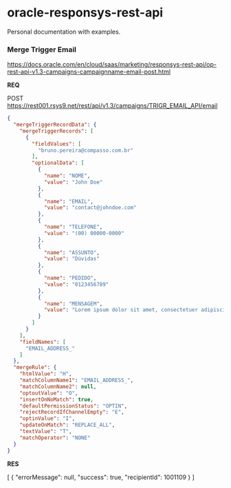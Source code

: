 # oracle-responsys-rest-api
Personal documentation with examples.

### Merge Trigger Email
https://docs.oracle.com/en/cloud/saas/marketing/responsys-rest-api/op-rest-api-v1.3-campaigns-campaignname-email-post.html

**REQ**

POST https://rest001.rsys9.net/rest/api/v1.3/campaigns/TRIGR_EMAIL_API/email

``` json
{
  "mergeTriggerRecordData": {
    "mergeTriggerRecords": [
      {
        "fieldValues": [
          "bruno.pereira@compasso.com.br"
        ],
        "optionalData": [
          {
            "name": "NOME",
            "value": "John Doe"
          },
          {
            "name": "EMAIL",
            "value": "contact@johndoe.com"
          },
          {
            "name": "TELEFONE",
            "value": "(00) 00000-0000"
          },
          {
            "name": "ASSUNTO",
            "value": "Dúvidas"
          },
          {
            "name": "PEDIDO",
            "value": "0123456789"
          },
          {
            "name": "MENSAGEM",
            "value": "Lorem ipsum dolor sit amet, consectetuer adipiscing elit. Donec odio. Quisque volutpat mattis eros. Nullam malesuada erat ut turpis. Suspendisse urna nibh, viverra non, semper suscipit, posuere a, pede."
          }
        ]
      }
    ],
    "fieldNames": [
      "EMAIL_ADDRESS_"
    ]
  },
  "mergeRule": {
    "htmlValue": "H",
    "matchColumnName1": "EMAIL_ADDRESS_",
    "matchColumnName2": null,
    "optoutValue": "O",
    "insertOnNoMatch": true,
    "defaultPermissionStatus": "OPTIN",
    "rejectRecordIfChannelEmpty": "E",
    "optinValue": "I",
    "updateOnMatch": "REPLACE_ALL",
    "textValue": "T",
    "matchOperator": "NONE"
  }
}
```

**RES**

[
  {
    "errorMessage": null,
    "success": true,
    "recipientId": 1001109
  }
]